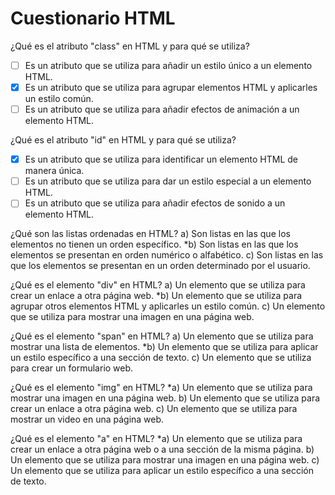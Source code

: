 # Cuestionario HTML 

¿Qué es el atributo "class" en HTML y para qué se utiliza?
- [ ] Es un atributo que se utiliza para añadir un estilo único a un elemento HTML.
- [x] Es un atributo que se utiliza para agrupar elementos HTML y aplicarles un estilo común.
- [ ] Es un atributo que se utiliza para añadir efectos de animación a un elemento HTML.

¿Qué es el atributo "id" en HTML y para qué se utiliza?
- [x] Es un atributo que se utiliza para identificar un elemento HTML de manera única.
- [ ] Es un atributo que se utiliza para dar un estilo especial a un elemento HTML.
- [ ] Es un atributo que se utiliza para añadir efectos de sonido a un elemento HTML.

¿Qué son las listas ordenadas en HTML?
a) Son listas en las que los elementos no tienen un orden específico.
*b) Son listas en las que los elementos se presentan en orden numérico o alfabético.
c) Son listas en las que los elementos se presentan en un orden determinado por el usuario.

¿Qué es el elemento "div" en HTML?
a) Un elemento que se utiliza para crear un enlace a otra página web.
*b) Un elemento que se utiliza para agrupar otros elementos HTML y aplicarles un estilo común.
c) Un elemento que se utiliza para mostrar una imagen en una página web.

¿Qué es el elemento "span" en HTML?
a) Un elemento que se utiliza para mostrar una lista de elementos.
*b) Un elemento que se utiliza para aplicar un estilo específico a una sección de texto.
c) Un elemento que se utiliza para crear un formulario web.

¿Qué es el elemento "img" en HTML?
*a) Un elemento que se utiliza para mostrar una imagen en una página web.
b) Un elemento que se utiliza para crear un enlace a otra página web.
c) Un elemento que se utiliza para mostrar un video en una página web.

¿Qué es el elemento "a" en HTML?
*a) Un elemento que se utiliza para crear un enlace a otra página web o a una sección de la misma página.
b) Un elemento que se utiliza para mostrar una imagen en una página web.
c) Un elemento que se utiliza para aplicar un estilo específico a una sección de texto.